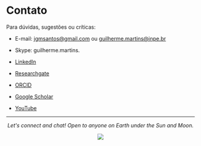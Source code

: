 Contato
=======

Para dúvidas, sugestões ou críticas:

+ E-mail: jgmsantos@gmail.com ou guilherme.martins@inpe.br

+ Skype: guilherme.martins.

+ [LinkedIn](https://www.linkedin.com/in/guilherme-martins-7239241a5)

+ [Researchgate](https://www.researchgate.net/profile/Guilherme_Martins6)

+ [ORCID](https://orcid.org/0000-0001-7693-3673)

+ [Google Scholar](https://scholar.google.com.br/citations?view_op=list_works&hl=pt-BR&user=_IlcTwEAAAAJ)

+ [YouTube](https://www.youtube.com/channel/UC0kPlByyzQsyJd9iXqlOxcQ?view_as=subscriber)

<hr>
<p align="center">
  <i>Let's connect and chat! Open to anyone on Earth under the Sun and Moon.</i>

  <p align="center">
    <a href="https://twitter.com/Guilher91294960" alt="Twitter"><img src="https://github.com/imdhruv99/imdhruv99/blob/master/readme/twitter-fill.svg"></a>
    <a href="https://twitter.com/Guilher91294960" 
  </p>

</p>